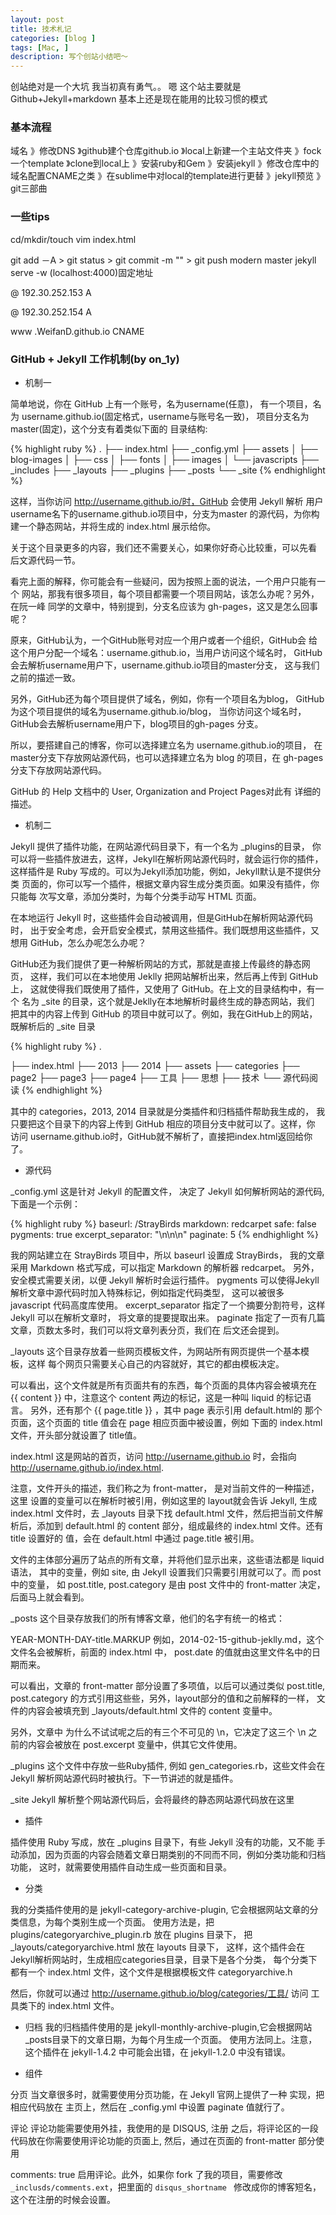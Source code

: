 ```yaml
---
layout: post
title: 技术札记
categories: [blog ]
tags: [Mac, ]
description: 写个创站小结吧～
---
```


创站绝对是一个大坑 我当初真有勇气。。 嗯 这个站主要就是 Github+Jekyll+markdown 基本上还是现在能用的比较习惯的模式 

### 基本流程

域名 》修改DNS 》github建个仓库github.io 》local上新建一个主站文件夹 》fock一个template 》clone到local上 》安装ruby和Gem 》安装jekyll 》修改仓库中的域名配置CNAME之类 》在sublime中对local的template进行更替 》jekyll预览 》git三部曲

### 一些tips
cd/mkdir/touch
vim index.html

git add －A > git status > git commit -m "" > git push modern master
jekyll serve -w (localhost:4000)固定地址

@ 192.30.252.153 A

@ 192.30.252.154 A

www .WeifanD.github.io CNAME

### GitHub + Jekyll 工作机制(by on_1y)

* 机制一 
  
简单地说，你在 GitHub 上有一个账号，名为username(任意)， 有一个项目，名为 username.github.io(固定格式，username与账号名一致)， 项目分支名为 master(固定)，这个分支有着类似下面的 目录结构:

{% highlight ruby %}
.
├── index.html
├── _config.yml
├── assets
│   ├── blog-images
│   ├── css
│   ├── fonts
│   ├── images
│   └── javascripts
├── _includes
├── _layouts
├── _plugins
├── _posts
└── _site
{% endhighlight %}

这样，当你访问 http://username.github.io/时，GitHub 会使用 Jekyll 解析 用户 username名下的username.github.io项目中，分支为master 的源代码，为你构建一个静态网站，并将生成的 index.html 展示给你。

关于这个目录更多的内容，我们还不需要关心，如果你好奇心比较重，可以先看 后文源代码一节。

看完上面的解释，你可能会有一些疑问，因为按照上面的说法，一个用户只能有一个 网站，那我有很多项目，每个项目都需要一个项目网站，该怎么办呢？另外，在阮一峰 同学的文章中，特别提到，分支名应该为 gh-pages，这又是怎么回事呢？

原来，GitHub认为，一个GitHub账号对应一个用户或者一个组织，GitHub会 给这个用户分配一个域名：username.github.io，当用户访问这个域名时， GitHub会去解析username用户下，username.github.io项目的master分支， 这与我们之前的描述一致。

另外，GitHub还为每个项目提供了域名，例如，你有一个项目名为blog， GitHub为这个项目提供的域名为username.github.io/blog， 当你访问这个域名时，GitHub会去解析username用户下，blog项目的gh-pages 分支。

所以，要搭建自己的博客，你可以选择建立名为 username.github.io的项目， 在master分支下存放网站源代码，也可以选择建立名为 blog 的项目，在 gh-pages分支下存放网站源代码。

GitHub 的 Help 文档中的 User, Organization and Project Pages对此有 详细的描述。

* 机制二

Jekyll 提供了插件功能，在网站源代码目录下，有一个名为 _plugins的目录， 你可以将一些插件放进去，这样，Jekyll在解析网站源代码时，就会运行你的插件， 这样插件是 Ruby 写成的。可以为Jekyll添加功能，例如，Jekyll默认是不提供分类 页面的，你可以写一个插件，根据文章内容生成分类页面。如果没有插件，你只能每 次写文章，添加分类时，为每个分类手动写 HTML 页面。

在本地运行 Jekyll 时，这些插件会自动被调用，但是GitHub在解析网站源代码时， 出于安全考虑，会开启安全模式，禁用这些插件。我们既想用这些插件，又想用 GitHub，怎么办呢怎么办呢？

GitHub还为我们提供了更一种解析网站的方式，那就是直接上传最终的静态网页， 这样，我们可以在本地使用 Jeklly 把网站解析出来，然后再上传到 GitHub上， 这就使得我们既使用了插件，又使用了 GitHub。在上文的目录结构中，有一个 名为 _site 的目录，这个就是Jeklly在本地解析时最终生成的静态网站，我们 把其中的内容上传到 GitHub 的项目中就可以了。例如，我在GitHub上的网站， 既解析后的 _site 目录

{% highlight ruby %}
.

├── index.html
├── 2013
├── 2014
├── assets
├── categories
├── page2
├── page3
├── page4
├── 工具
├── 思想
├── 技术
└── 源代码阅读
{% endhighlight %}

其中的 categories，2013, 2014 目录就是分类插件和归档插件帮助我生成的， 我只要把这个目录下的内容上传到 GitHub 相应的项目分支中就可以了。这样，你 访问 username.github.io时，GitHub就不解析了，直接把index.html返回给你了。

* 源代码

_config.yml
这是针对 Jekyll 的配置文件， 决定了 Jekyll 如何解析网站的源代码,下面是一个示例：

{% highlight ruby %}
baseurl: /StrayBirds
markdown: redcarpet
safe: false
pygments: true
excerpt_separator: "\n\n\n"
paginate: 5
{% endhighlight %}

我的网站建立在 StrayBirds 项目中，所以 baseurl 设置成 StrayBirds， 我的文章采用 Markdown 格式写成，可以指定 Markdown 的解析器 redcarpet。 另外，安全模式需要关闭，以便 Jekyll 解析时会运行插件。 pygments 可以使得Jekyll解析文章中源代码时加入特殊标记，例如指定代码类型， 这可以被很多 javascript 代码高度库使用。 excerpt_separator 指定了一个摘要分割符号，这样 Jekyll 可以在解析文章时， 将文章的提要提取出来。 paginate 指定了一页有几篇文章，页数太多时，我们可以将文章列表分页，我们在 后文还会提到。

_layouts
这个目录存放着一些网页模板文件，为网站所有网页提供一个基本模板，这样 每个网页只需要关心自己的内容就好，其它的都由模板决定。

可以看出，这个文件就是所有页面共有的东西，每个页面的具体内容会被填充在 {{ content }} 中，注意这个 content 两边的标记，这是一种叫 liquid 的标记语言。 另外，还有那个 {{ page.title }} ，其中 page 表示引用 default.html的 那个页面，这个页面的 title 值会在 page 相应页面中被设置，例如 下面的 index.html 文件，开头部分就设置了 title值。

index.html
这是网站的首页，访问 http://username.github.io 时，会指向 http://username.github.io/index.html.

注意，文件开头的描述，我们称之为 front-matter， 是对当前文件的一种描述，这里 设置的变量可以在解析时被引用，例如这里的 layout就会告诉 Jekyll, 生成 index.html 文件时，去 _layouts 目录下找 default.html 文件，然后把当前文件解析后，添加到 default.html 的 content 部分，组成最终的 index.html 文件。还有title 设置好的 值，会在 default.html 中通过 page.title 被引用。

文件的主体部分遍历了站点的所有文章，并将他们显示出来，这些语法都是 liquid 语法， 其中的变量，例如 site, 由 Jekyll 设置我们只需要引用就可以了。而 post 中的变量， 如 post.title, post.category 是由 post 文件中的 front-matter 决定，后面马上就会看到。

_posts
这个目录存放我们的所有博客文章，他们的名字有统一的格式：

YEAR-MONTH-DAY-title.MARKUP
例如，2014-02-15-github-jeklly.md，这个文件名会被解析，前面的 index.html 中， post.date 的值就由这里文件名中的日期而来。

可以看出，文章的 front-matter 部分设置了多项值，以后可以通过类似 post.title, post.category 的方式引用这些些，另外，layout部分的值和之前解释的一样， 文件的内容会被填充到 _layouts/default.html 文件的 content 变量中。

另外，文章中 为什么不试试呢之后的有三个不可见的 \n，它决定了这三个 \n 之前的内容会被放在 post.excerpt 变量中，供其它文件使用。

_plugins
这个文件中存放一些Ruby插件, 例如 gen_categories.rb，这些文件会在 Jekyll 解析网站源代码时被执行。下一节讲述的就是插件。

_site
Jekyll 解析整个网站源代码后，会将最终的静态网站源代码放在这里

* 插件

插件使用 Ruby 写成，放在 _plugins 目录下，有些 Jekyll 没有的功能，又不能 手动添加，因为页面的内容会随着文章日期类别的不同而不同，例如分类功能和归档功能， 这时，就需要使用插件自动生成一些页面和目录。

* 分类 

我的分类插件使用的是 jekyll-category-archive-plugin, 它会根据网站文章的分类信息，为每个类别生成一个页面。
使用方法是，把 plugins/categoryarchive_plugin.rb 放在 plugins 目录下， 把 _layouts/categoryarchive.html 放在 layouts 目录下， 这样，这个插件会在Jekyll解析网站时，生成相应categories目录，目录下是各个分类， 每个分类下都有一个 index.html 文件，这个文件是根据模板文件 categoryarchive.h

然后，你就可以通过 http://username.github.io/blog/categories/工具/ 访问 工具类下的 index.html 文件。

* 归档 
我的归档插件使用的是 jekyll-monthly-archive-plugin,它会根据网站 _posts目录下的文章日期，为每个月生成一个页面。
使用方法同上。注意，这个插件在 jekyll-1.4.2 中可能会出错，在 jekyll-1.2.0 中没有错误。

* 组件

分页
当文章很多时，就需要使用分页功能，在 Jekyll 官网上提供了一种 实现，把相应代码放在 主页上，然后在 _config.yml 中设置 paginate 值就行了。

评论
评论功能需要使用外挂，我使用的是 DISQUS, 注册 之后，将评论区的一段代码放在你需要使用评论功能的页面上, 然后，通过在页面的 front-matter 部分使用

comments: true
启用评论。此外，如果你 fork 了我的项目，需要修改 `_inclusds/comments.ext`，把里面的 `disqus_shortname ` 修改成你的博客短名，这个在注册的时候会设置。
